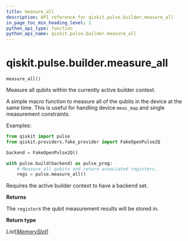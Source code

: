 ```yaml
---
title: measure_all
description: API reference for qiskit.pulse.builder.measure_all
in_page_toc_min_heading_level: 1
python_api_type: function
python_api_name: qiskit.pulse.builder.measure_all
---
```


<span id="qiskit-pulse-builder-measure-all" />

# qiskit.pulse.builder.measure\_all

<span id="qiskit.pulse.builder.measure_all" />

`measure_all()`

Measure all qubits within the currently active builder context.

A simple macro function to measure all of the qubits in the device at the same time. This is useful for handling device `meas_map` and single measurement constraints.

Examples:

```python
from qiskit import pulse
from qiskit.providers.fake_provider import FakeOpenPulse2Q

backend = FakeOpenPulse2Q()

with pulse.build(backend) as pulse_prog:
    # Measure all qubits and return associated registers.
    regs = pulse.measure_all()
```

<Admonition title="Note" type="note">
  Requires the active builder context to have a backend set.
</Admonition>

**Returns**

The `register`s the qubit measurement results will be stored in.

**Return type**

*List*\[[*MemorySlot*](qiskit.pulse.channels.MemorySlot "qiskit.pulse.channels.MemorySlot")]

